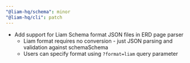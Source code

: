 ```yaml
---
"@liam-hq/schema": minor
"@liam-hq/cli": patch
---
```


- Add support for Liam Schema format JSON files in ERD page parser
  - Liam format requires no conversion - just JSON parsing and validation against schemaSchema
  - Users can specify format using `?format=liam` query parameter
